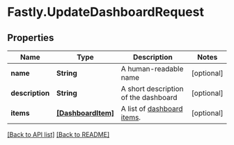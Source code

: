 # Fastly.UpdateDashboardRequest

## Properties

Name | Type | Description | Notes
------------ | ------------- | ------------- | -------------
**name** | **String** | A human-readable name | [optional] 
**description** | **String** | A short description of the dashboard | [optional] 
**items** | [**[DashboardItem]**](DashboardItem.md) | A list of [dashboard items](#dashboard-item). | [optional] 


[[Back to API list]](../../README.md#endpoints) [[Back to README]](../../README.md)
